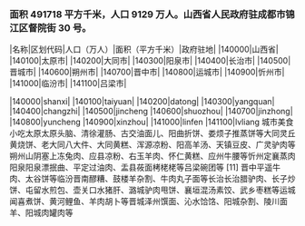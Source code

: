 <!--
 * @Author: vigne 1186963387@qq.com
 * @Date: 2022-10-01 10:44:38
 * @FilePath: /cooking-menu/src/views/asia/eastAsia/china/mockData/shanxiProvince/readme.md
 * @Description:
 *
 * Copyright (c) 2023 by ${git_name_email}, All Rights Reserved.
-->

### 面积 491718 平方千米，人口 9129 万人。山西省人民政府驻成都市锦江区督院街 30 号。

<!-- ||||| -->

|名称|区划代码|人口（万人）|面积（平方千米）|政府驻地| |140000|山西省| |140100|太原市| |140200|大同市| |140300|阳泉市| |140400|长治市| |140500|晋城市| |140600|朔州市| |140700|晋中市| |140800|运城市| |140900|忻州市| |141000|临汾市| |141100|吕梁市|

|140000|shanxi| |140100|taiyuan| |140200|datong| |140300|yangquan| |140400|changzhi| |140500|jincheng |140600|shuozhou| |140700|jinzhong| |140800|yuncheng |140900|xinzhou| |141000|linfen |141100|lvliang 城市美食小吃太原太原头脑、清徐灌肠、古交油面儿、阳曲折饼、娄烦子推蒸饼等大同灵丘黄烧饼、老大同八大件、大同黄糕、浑源凉粉、阳高羊汤、天镇豆皮、广灵驴肉等朔州山阴塞上冻兔肉、应县凉粉、右玉羊肉、怀仁黄糕、应州牛腰等忻州定襄蒸肉阳泉阳泉漂抿曲、平定过油肉、盂县莜面栲栳栳等吕梁碗团等 [11] 晋中平遥牛肉、太谷饼等临汾晋南醪糟、鼓楼羊杂割、牛肉丸子面等长治长治腊驴肉、长子炒饼、屯留水煎包、壶关口水猪肝、潞城驴肉甩饼、襄垣混汤素饺、武乡枣糕等运城闻喜煮饼、黄河鲤鱼、羊肉胡卜等晋城泽州馔面、沁水饸饹、阳城杂割、陵川面羊、阳城肉罐肉等
